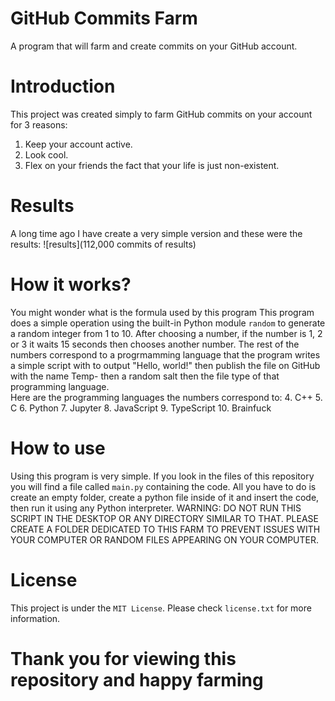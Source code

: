# GitHub Commits Farm
A program that will farm and create commits on your GitHub account.

# Introduction
This project was created simply to farm GitHub commits on your account for 3 reasons:
1. Keep your account active.
2. Look cool.
3. Flex on your friends the fact that your life is just non-existent.

# Results
A long time ago I have create a very simple version and these were the results:
![results](112,000 commits of results)

# How it works?
You might wonder what is the formula used by this program
This program does a simple operation using the built-in Python module `random` to generate a random integer from 1 to 10.
After choosing a number, if the number is 1, 2 or 3 it waits 15 seconds then chooses another number.
The rest of the numbers correspond to a progrmamming language that the program writes a simple script with to output "Hello, world!" then publish the file on GitHub with the name Temp- then a random salt then the file type of that programming language.
<br>
Here are the programming languages the numbers correspond to:
4. C++
5. C
6. Python
7. Jupyter
8. JavaScript
9. TypeScript
10. Brainfuck

# How to use
Using this program is very simple.
If you look in the files of this repository you will find a file called `main.py` containing the code.
All you have to do is create an empty folder, create a python file inside of it and insert the code, then run it using any Python interpreter.
WARNING: DO NOT RUN THIS SCRIPT IN THE DESKTOP OR ANY DIRECTORY SIMILAR TO THAT. PLEASE CREATE A FOLDER DEDICATED TO THIS FARM TO PREVENT ISSUES WITH YOUR COMPUTER OR RANDOM FILES APPEARING ON YOUR COMPUTER.

# License
This project is under the `MIT License`. Please check `license.txt` for more information.

# **Thank you for viewing this repository and happy farming**
